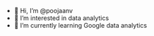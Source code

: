 - 👋 Hi, I’m @poojaanv
- 👀 I’m interested in data analytics
- 🌱 I’m currently learning Google data analytics


<!---
poojaanv/poojaanv is a ✨ special ✨ repository because its `README.md` (this file) appears on your GitHub profile.
You can click the Preview link to take a look at your changes.
--->
